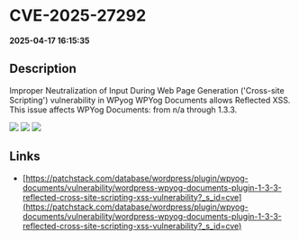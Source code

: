 # CVE-2025-27292

**2025-04-17 16:15:35**

## Description
Improper Neutralization of Input During Web Page Generation ('Cross-site Scripting') vulnerability in WPyog WPYog Documents allows Reflected XSS. This issue affects WPYog Documents: from n/a through 1.3.3.

![](https://img.shields.io/static/v1?label=Score&message=7.1&color=red)
![](https://img.shields.io/static/v1?label=Severity&message=HIGH&color=red)
![](https://img.shields.io/static/v1?label=CWE&message=XSS&color=green)

## Links
- [https://patchstack.com/database/wordpress/plugin/wpyog-documents/vulnerability/wordpress-wpyog-documents-plugin-1-3-3-reflected-cross-site-scripting-xss-vulnerability?_s_id=cve](https://patchstack.com/database/wordpress/plugin/wpyog-documents/vulnerability/wordpress-wpyog-documents-plugin-1-3-3-reflected-cross-site-scripting-xss-vulnerability?_s_id=cve)
